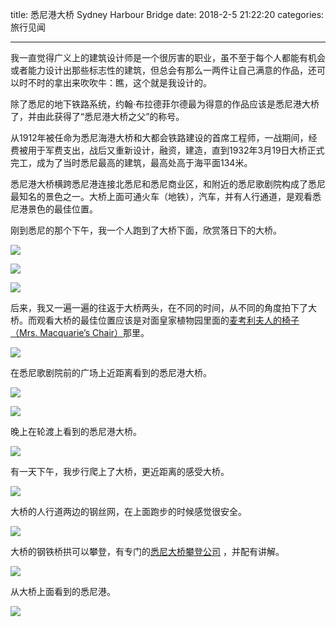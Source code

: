title: 悉尼港大桥 Sydney Harbour Bridge
date: 2018-2-5 21:22:20
categories: 旅行见闻

---

我一直觉得广义上的建筑设计师是一个很厉害的职业，虽不至于每个人都能有机会或者能力设计出那些标志性的建筑，但总会有那么一两件让自己满意的作品，还可以时不时的拿出来吹吹牛：瞧，这个就是我设计的。

<!--more-->

除了悉尼的地下铁路系统，约翰·布拉德菲尔德最为得意的作品应该是悉尼港大桥了，并由此获得了“悉尼港大桥之父”的称号。

从1912年被任命为悉尼海港大桥和大都会铁路建设的首席工程师，一战期间，经费被用于军费支出，战后又重新设计，融资，建造，直到1932年3月19日大桥正式完工，成为了当时悉尼最高的建筑，最高处高于海平面134米。

悉尼港大桥横跨悉尼港连接北悉尼和悉尼商业区，和附近的悉尼歌剧院构成了悉尼最知名的景色之一。大桥上面可通火车（地铁），汽车，并有人行通道，是观看悉尼港景色的最佳位置。

刚到悉尼的那个下午，我一个人跑到了大桥下面，欣赏落日下的大桥。

![](http://wx2.sinaimg.cn/mw690/aeba7ac3gy1fo5sn1sjyjj23402c04qq.jpg)

![](http://wx3.sinaimg.cn/mw690/aeba7ac3gy1fo5smv9izwj23402c0b2a.jpg)

![](http://wx1.sinaimg.cn/mw690/aeba7ac3gy1fo5u22sy7rj23402c0kjm.jpg)

后来，我又一遍一遍的往返于大桥两头，在不同的时间，从不同的角度拍下了大桥。而观看大桥的最佳位置应该是对面皇家植物园里面的[麦考利夫人的椅子（Mrs. Macquarie’s Chair）](https://steemit.com/cn/@drunkevil/5)那里。

![](http://wx2.sinaimg.cn/mw690/aeba7ac3gy1fo5sncq2nzj23402c0u0x.jpg)

在悉尼歌剧院前的广场上近距离看到的悉尼港大桥。

![](http://wx1.sinaimg.cn/mw690/aeba7ac3gy1fo5sp3uyzjj23402c0npe.jpg)

![](http://wx1.sinaimg.cn/mw690/aeba7ac3gy1fo5sp3uyzjj23402c0npe.jpg)

晚上在轮渡上看到的悉尼港大桥。

![](http://wx1.sinaimg.cn/mw690/aeba7ac3gy1fo5sn7jzelj23402c0x6p.jpg)

有一天下午，我步行爬上了大桥，更近距离的感受大桥。

![](http://wx3.sinaimg.cn/mw690/aeba7ac3gy1fo5sqsl5fzj23402c0b2a.jpg)

大桥的人行道两边的钢丝网，在上面跑步的时候感觉很安全。

![](http://wx3.sinaimg.cn/mw690/aeba7ac3gy1fo5sq8t779j23402c04qr.jpg)

大桥的钢铁桥拱可以攀登，有专门的[悉尼大桥攀登公司](http://www.bridgeclimb.cn/) ，并配有讲解。

![](http://wx4.sinaimg.cn/mw690/aeba7ac3gy1fo5srcfklpj22c0340hdu.jpg)

从大桥上面看到的悉尼港。

![](http://wx3.sinaimg.cn/mw690/aeba7ac3gy1fo5szowi5tj23402c04qq.jpg)